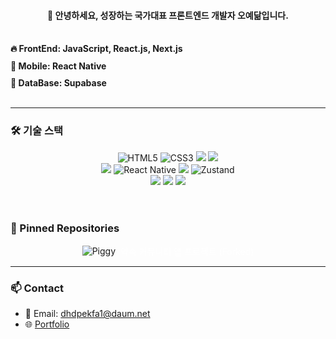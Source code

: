 <!-- 이미지? GIF? -->

<h4 align="center">🌟 안녕하세요, 성장하는 국가대표 프론트엔드 개발자 오예닮입니다.</h3>

<br/>


  <div style="text-align: left; display: inline-block; width: 350px;">
    <h4 style="margin: 0 0 10px 0;">🔥 <b>FrontEnd:</b> JavaScript, React.js, Next.js</h4>
    <h4 style="margin: 0 0 10px 0;">📱 <b>Mobile:</b> React Native</h4>
    <h4 style="margin: 0;">💾 <b>DataBase:</b> Supabase</h4>
  </div>


<br/>
<br/>

---

### 🛠 기술 스택
<div align="center">
  <span>
    <img src="https://img.shields.io/badge/HTML5-E34F26?style=for-the-badge&logo=html5&logoColor=white" alt="HTML5" />
    <img src="https://img.shields.io/badge/CSS3-1572B6?style=for-the-badge&logo=css3&logoColor=white" alt="CSS3" />
    <img src="https://img.shields.io/badge/JavaScript-F7DF1E?style=for-the-badge&logo=javascript&logoColor=black" />
    <img src="https://img.shields.io/badge/TypeScript-007ACC?style=for-the-badge&logo=typescript&logoColor=white" />
  </span>
    
  <br/>
  
  <span>
    <img src="https://img.shields.io/badge/React-61DAFB?style=for-the-badge&logo=react&logoColor=black" />
    <img src="https://img.shields.io/badge/React_Native-61DAFB?style=for-the-badge&logo=react&logoColor=black" alt="React Native" />
    <img src="https://img.shields.io/badge/Next.js-000000?style=for-the-badge&logo=nextdotjs&logoColor=white" />
    <img src="https://img.shields.io/badge/Zustand-181717?style=for-the-badge&logo=Zustand&logoColor=white" alt="Zustand" />
  </span>
    
  <br/>
  
  <span>
    <img src="https://img.shields.io/badge/Git-F05032?style=for-the-badge&logo=git&logoColor=white" />
    <img src="https://img.shields.io/badge/Figma-F24E1E?style=for-the-badge&logo=figma&logoColor=white" />
    <img src="https://img.shields.io/badge/Supabase-3ECF8E?style=for-the-badge&logo=supabase&logoColor=white" />
  </span>
</div>

<br/>

<br/>

### 📌 Pinned Repositories
<div align="center">
  <a href="https://github.com/dhdpekfa1/Piggy" style="display: inline-flex; align-items: center; text-decoration: none;">
    <img src="https://img.shields.io/badge/-Piggy-pink?style=for-the-badge&logo=github" alt="Piggy" />
    <span style="margin-left: 8px; color: #ffffff;">약속 커뮤니티 앱 프로젝트 (Forked)</span>
  </a>
</div>

---

<!-- 
### 📊 GitHub Stats
<div align="center">
  <img src="https://github-readme-stats.vercel.app/api?username=dhdpekfa1&show_icons=true&theme=radical" alt="dhdpekfa1's GitHub stats" style="max-width: 100%;" />
  <img src="https://github-readme-stats.vercel.app/api/top-langs/?username=dhdpekfa1&layout=compact&theme=radical" alt="Top Langs" style="max-width: 100%;" />
</div>

---
-->


### 📫 Contact
- 📧 Email: dhdpekfa1@daum.net
- 🌐 [Portfolio](https://tmp.com)
